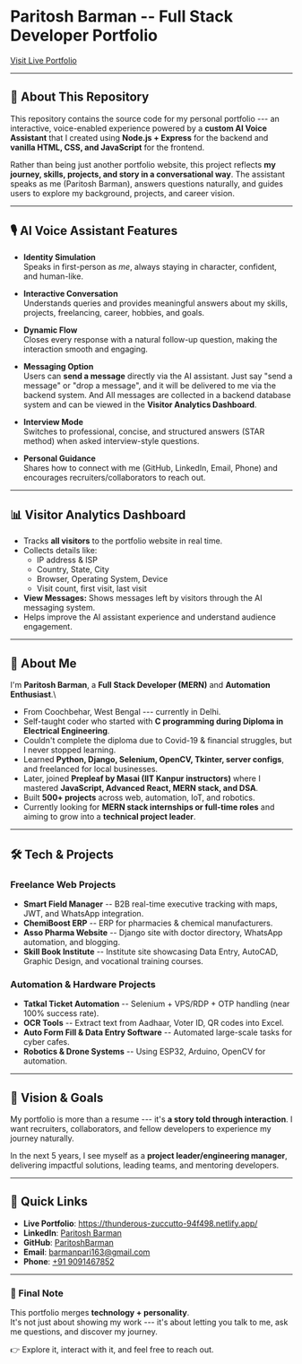 # Paritosh Barman -- Full Stack Developer Portfolio

[Visit Live Portfolio](https://thunderous-zuccutto-94f498.netlify.app/)


------------------------------------------------------------------------

## 📖 About This Repository

This repository contains the source code for my personal portfolio ---
an interactive, voice-enabled experience powered by a **custom AI Voice
Assistant** that I created using **Node.js + Express** for the backend
and **vanilla HTML, CSS, and JavaScript** for the frontend.

Rather than being just another portfolio website, this project reflects
**my journey, skills, projects, and story in a conversational way**. The
assistant speaks as me (Paritosh Barman), answers questions naturally,
and guides users to explore my background, projects, and career vision.

------------------------------------------------------------------------

## 🎙️ AI Voice Assistant Features

-   **Identity Simulation**\
    Speaks in first-person as *me*, always staying in character,
    confident, and human-like.

-   **Interactive Conversation**\
    Understands queries and provides meaningful answers about my skills,
    projects, freelancing, career, hobbies, and goals.

-   **Dynamic Flow**\
    Closes every response with a natural follow-up question, making the
    interaction smooth and engaging.

-   **Messaging Option**\
    Users can **send a message** directly via the AI assistant.
    Just say "send a message" or "drop a message", and it will be
    delivered to me via the backend system.
    And All messages are collected in a backend database system and can be viewed in the
    **Visitor Analytics Dashboard**.


-   **Interview Mode**\
    Switches to professional, concise, and structured answers (STAR
    method) when asked interview-style questions.

-   **Personal Guidance**\
    Shares how to connect with me (GitHub, LinkedIn, Email, Phone) and
    encourages recruiters/collaborators to reach out.

------------------------------------------------------------------------

## 📊 Visitor Analytics Dashboard

-   Tracks **all visitors** to the portfolio website in real time.
-   Collects details like:
    - IP address & ISP
    - Country, State, City
    - Browser, Operating System, Device
    - Visit count, first visit, last visit
-   **View Messages:** Shows messages left by visitors through the AI messaging system.
-   Helps improve the AI assistant experience and understand audience engagement.

------------------------------------------------------------------------

## 🚀 About Me

I'm **Paritosh Barman**, a **Full Stack Developer (MERN)** and
**Automation Enthusiast**.\
- From Coochbehar, West Bengal --- currently in Delhi.
- Self-taught coder who started with **C programming during Diploma in
Electrical Engineering**.
- Couldn't complete the diploma due to Covid-19 & financial struggles,
but I never stopped learning.
- Learned **Python, Django, Selenium, OpenCV, Tkinter, server configs**,
and freelanced for local businesses.
- Later, joined **Prepleaf by Masai (IIT Kanpur instructors)** where I
mastered **JavaScript, Advanced React, MERN stack, and DSA**.
- Built **500+ projects** across web, automation, IoT, and robotics.
- Currently looking for **MERN stack internships or full-time roles**
and aiming to grow into a **technical project leader**.

------------------------------------------------------------------------

## 🛠️ Tech & Projects

### Freelance Web Projects

-   **Smart Field Manager** -- B2B real-time executive tracking with
    maps, JWT, and WhatsApp integration.
-   **ChemiBoost ERP** -- ERP for pharmacies & chemical manufacturers.
-   **Asso Pharma Website** -- Django site with doctor directory,
    WhatsApp automation, and blogging.
-   **Skill Book Institute** -- Institute site showcasing Data Entry,
    AutoCAD, Graphic Design, and vocational training courses.

### Automation & Hardware Projects

-   **Tatkal Ticket Automation** -- Selenium + VPS/RDP + OTP handling
    (near 100% success rate).
-   **OCR Tools** -- Extract text from Aadhaar, Voter ID, QR codes into
    Excel.
-   **Auto Form Fill & Data Entry Software** -- Automated large-scale
    tasks for cyber cafes.
-   **Robotics & Drone Systems** -- Using ESP32, Arduino, OpenCV for
    automation.

------------------------------------------------------------------------

## 🎯 Vision & Goals

My portfolio is more than a resume --- it's **a story told through
interaction**.
I want recruiters, collaborators, and fellow developers to experience my
journey naturally.

In the next 5 years, I see myself as a **project leader/engineering
manager**, delivering impactful solutions, leading teams, and mentoring
developers.

------------------------------------------------------------------------

## 🔗 Quick Links

-   **Live Portfolio**:
    <https://thunderous-zuccutto-94f498.netlify.app/>
-   **LinkedIn**: [Paritosh
    Barman](https://www.linkedin.com/in/paritosh-barman-003257229)
-   **GitHub**: [ParitoshBarman](https://github.com/ParitoshBarman)
-   **Email**: <barmanpari163@gmail.com>
-   **Phone**: [+91 9091467852](tel:+919091467852)

------------------------------------------------------------------------

### 💬 Final Note

This portfolio merges **technology + personality**.\
It's not just about showing my work --- it's about letting you talk to
me, ask me questions, and discover my journey.

👉 Explore it, interact with it, and feel free to reach out.
